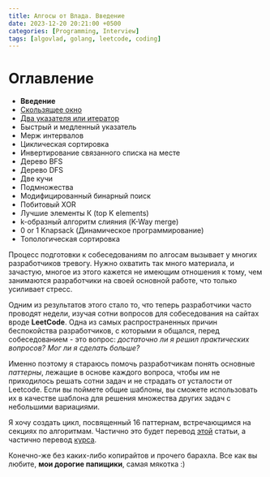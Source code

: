 ```yaml
---
title: Алгосы от Влада. Введение
date: 2023-12-20 20:21:00 +0500
categories: [Programming, Interview]
tags: [algovlad, golang, leetcode, coding]
---
```


# Оглавление

* <b>Введение</b>
* [Скользящее окно](/posts/algo-patterns-sliding-window/)
* [Два указателя или итератор](/posts/algo-patterns-two-pointers/)
* Быстрый и медленный указатель
* Мерж интервалов
* Циклическая сортировка
* Инвертирование связанного списка на месте
* Дерево BFS
* Дерево DFS
* Две кучи
* Подмножества
* Модифицированный бинарный поиск
* Побитовый XOR
* Лучшие элементы К (top K elements)
* k-образный алгоритм слияния (K-Way merge)
* 0 or 1 Knapsack (Динамическое программирование)
* Топологическая сортировка

Процесс подготовки к собеседованиям по алгосам вызывает у многих разработчиков тревогу. 
Нужно охватить так много материала, и зачастую, многое из этого кажется не имеющим отношения к тому, 
чем занимаются разработчики на своей основной работе, что только усиливает стресс.

Одним из результатов этого стало то, что теперь разработчики часто проводят недели, 
изучая сотни вопросов для собеседования на сайтах вроде <b>LeetCode</b>. 
Одна из самых распространенных причин беспокойства разработчиков, 
с которыми я общался, перед собеседованием - это вопрос: 
<i>достаточно ли я решил практических вопросов? Мог ли я сделать больше?</i>

Именно поэтому я стараюсь помочь разработчикам понять основные <i>паттерны</i>, 
лежащие в основе каждого вопроса, чтобы им не приходилось решать сотни задач и 
не страдать от усталости от Leetcode. Если вы поймете общие шаблоны, вы сможете 
использовать их в качестве шаблона для решения множества других задач 
с небольшими вариациями.

Я хочу создать цикл, посвященный 16 паттернам, встречающимся на секциях по алгоритмам. 
Частично это будет перевод [этой](https://hackernoon.com/14-patterns-to-ace-any-coding-interview-question-c5bb3357f6ed) статьи, а частично перевод [курса](https://www.educative.io/courses/grokking-coding-interview-patterns-java).

Конечно-же без каких-либо копирайтов и прочего барахла. 
Все как вы любите, <b>мои дорогие папищики</b>, самая мякотка :)


